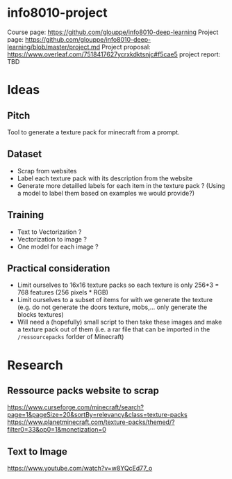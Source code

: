 # info8010-project
Course page: https://github.com/glouppe/info8010-deep-learning
Project page: https://github.com/glouppe/info8010-deep-learning/blob/master/project.md
Project proposal: https://www.overleaf.com/7518417627ycrxkdktsnjc#f5cae5
project report: TBD

# Ideas

## Pitch
Tool to generate a texture pack for minecraft from a prompt.

## Dataset
- Scrap from websites
- Label each texture pack with its description from the website
- Generate more detailled labels for each item in the texture pack ? (Using a model to label them based on examples we would provide?)

## Training
- Text to Vectorization ?
- Vectorization to image ? 
- One model for each image ?

## Practical consideration
- Limit ourselves to 16x16 texture packs so each texture is only 256*3 = 768 features (256 pixels * RGB)
- Limit ourselves to a subset of items for with we generate the texture (e.g. do not generate the doors texture, mobs,... only generate the blocks textures)
- Will need a (hopefully) small script to then take these images and make a texture pack out of them (i.e. a rar file that can be imported in the `/ressourcepacks` forlder of Minecraft)

# Research
## Ressource packs website to scrap
https://www.curseforge.com/minecraft/search?page=1&pageSize=20&sortBy=relevancy&class=texture-packs
https://www.planetminecraft.com/texture-packs/themed/?filter0=33&op0=1&monetization=0

## Text to Image
https://www.youtube.com/watch?v=w8YQcEd77_o
